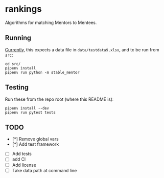 # rankings

Algorithms for matching Mentors to Mentees.

## Running

[Currently](#TODO), this expects a data file in `data/testdata9.xlsx`, and to be run from `src`:

```
cd src/
pipenv install
pipenv run python -m stable_mentor
```

## Testing

Run these from the repo root (where this README is):

```
pipenv install --dev
pipenv run pytest tests
```

## TODO
* [*] Remove global vars
* [*] Add test framework
* [ ] Add tests
* [ ] add CI
* [ ] Add license
* [ ] Take data path at command line
